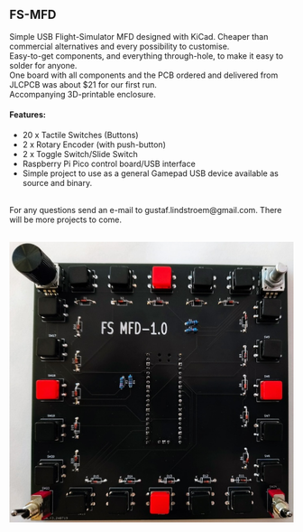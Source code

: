 ## FS-MFD
Simple USB Flight-Simulator MFD designed with KiCad. Cheaper than commercial alternatives and every possibility to customise.<br>
Easy-to-get components, and everything through-hole, to make it easy to solder for anyone.<br>
One board with all components and the PCB ordered and delivered from JLCPCB was about $21 for our first run.<br>
Accompanying 3D-printable enclosure.<br>

#### Features:

* 20 x Tactile Switches (Buttons)
* 2 x Rotary Encoder (with push-button)
* 2 x Toggle Switch/Slide Switch
* Raspberry Pi Pico control board/USB interface
* Simple project to use as a general Gamepad USB device available as source and binary.
<br>
For any questions send an e-mail to gustaf.lindstroem@gmail.com. There will be more projects to come.
<br><br>

![image](https://github.com/exyn/FS-MFD/blob/main/Misc/IMG_20240726_184938577_small.jpg)
